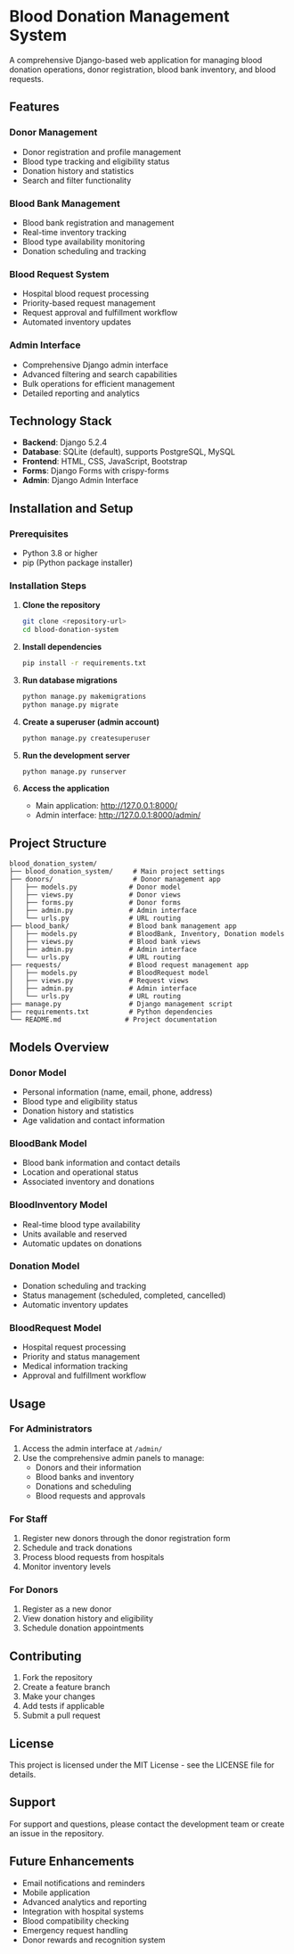 # Blood Donation Management System

A comprehensive Django-based web application for managing blood donation operations, donor registration, blood bank inventory, and blood requests.

## Features

### Donor Management
- Donor registration and profile management
- Blood type tracking and eligibility status
- Donation history and statistics
- Search and filter functionality

### Blood Bank Management
- Blood bank registration and management
- Real-time inventory tracking
- Blood type availability monitoring
- Donation scheduling and tracking

### Blood Request System
- Hospital blood request processing
- Priority-based request management
- Request approval and fulfillment workflow
- Automated inventory updates

### Admin Interface
- Comprehensive Django admin interface
- Advanced filtering and search capabilities
- Bulk operations for efficient management
- Detailed reporting and analytics

## Technology Stack

- **Backend**: Django 5.2.4
- **Database**: SQLite (default), supports PostgreSQL, MySQL
- **Frontend**: HTML, CSS, JavaScript, Bootstrap
- **Forms**: Django Forms with crispy-forms
- **Admin**: Django Admin Interface

## Installation and Setup

### Prerequisites
- Python 3.8 or higher
- pip (Python package installer)

### Installation Steps

1. **Clone the repository**
   ```bash
   git clone <repository-url>
   cd blood-donation-system
   ```

2. **Install dependencies**
   ```bash
   pip install -r requirements.txt
   ```

3. **Run database migrations**
   ```bash
   python manage.py makemigrations
   python manage.py migrate
   ```

4. **Create a superuser (admin account)**
   ```bash
   python manage.py createsuperuser
   ```

5. **Run the development server**
   ```bash
   python manage.py runserver
   ```

6. **Access the application**
   - Main application: http://127.0.0.1:8000/
   - Admin interface: http://127.0.0.1:8000/admin/

## Project Structure

```
blood_donation_system/
├── blood_donation_system/     # Main project settings
├── donors/                    # Donor management app
│   ├── models.py             # Donor model
│   ├── views.py              # Donor views
│   ├── forms.py              # Donor forms
│   ├── admin.py              # Admin interface
│   └── urls.py               # URL routing
├── blood_bank/               # Blood bank management app
│   ├── models.py             # BloodBank, Inventory, Donation models
│   ├── views.py              # Blood bank views
│   ├── admin.py              # Admin interface
│   └── urls.py               # URL routing
├── requests/                 # Blood request management app
│   ├── models.py             # BloodRequest model
│   ├── views.py              # Request views
│   ├── admin.py              # Admin interface
│   └── urls.py               # URL routing
├── manage.py                 # Django management script
├── requirements.txt          # Python dependencies
└── README.md                # Project documentation
```

## Models Overview

### Donor Model
- Personal information (name, email, phone, address)
- Blood type and eligibility status
- Donation history and statistics
- Age validation and contact information

### BloodBank Model
- Blood bank information and contact details
- Location and operational status
- Associated inventory and donations

### BloodInventory Model
- Real-time blood type availability
- Units available and reserved
- Automatic updates on donations

### Donation Model
- Donation scheduling and tracking
- Status management (scheduled, completed, cancelled)
- Automatic inventory updates

### BloodRequest Model
- Hospital request processing
- Priority and status management
- Medical information tracking
- Approval and fulfillment workflow

## Usage

### For Administrators
1. Access the admin interface at `/admin/`
2. Use the comprehensive admin panels to manage:
   - Donors and their information
   - Blood banks and inventory
   - Donations and scheduling
   - Blood requests and approvals

### For Staff
1. Register new donors through the donor registration form
2. Schedule and track donations
3. Process blood requests from hospitals
4. Monitor inventory levels

### For Donors
1. Register as a new donor
2. View donation history and eligibility
3. Schedule donation appointments

## Contributing

1. Fork the repository
2. Create a feature branch
3. Make your changes
4. Add tests if applicable
5. Submit a pull request

## License

This project is licensed under the MIT License - see the LICENSE file for details.

## Support

For support and questions, please contact the development team or create an issue in the repository.

## Future Enhancements

- Email notifications and reminders
- Mobile application
- Advanced analytics and reporting
- Integration with hospital systems
- Blood compatibility checking
- Emergency request handling
- Donor rewards and recognition system 